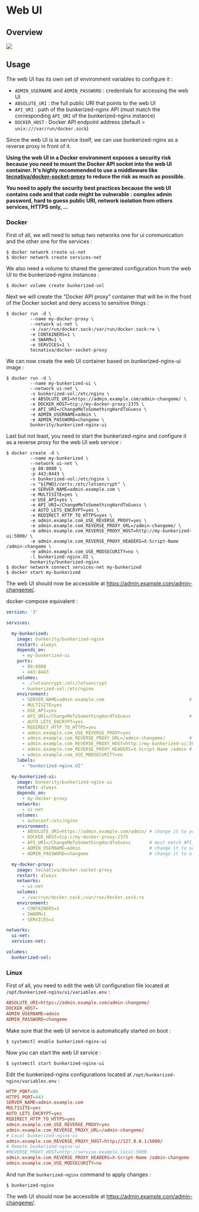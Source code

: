 # Web UI

## Overview

<img src="https://github.com/bunkerity/bunkerized-nginx/blob/dev/docs/img/web-ui.gif?raw=true" />

## Usage

The web UI has its own set of environment variables to configure it :
- `ADMIN_USERNAME` and `ADMIN_PASSWORD` : credentials for accessing the web UI
- `ABSOLUTE_URI` : the full public URI that points to the web UI
- `API_URI` : path of the bunkerized-nginx API (must match the corresponding `API_URI` of the bunkerized-nginx instance)
- `DOCKER_HOST` : Docker API endpoint address (default = `unix:///var/run/docker.sock`)

Since the web UI is ia service itself, we can use bunkerized-nginx as a reverse proxy in front of it.

**Using the web UI in a Docker environment exposes a security risk because you need to mount the Docker API socket into the web UI container. It's highly recommended to use a middleware like [tecnativa/docker-socket-proxy](https://github.com/Tecnativa/docker-socket-proxy) to reduce the risk as much as possible.**

**You need to apply the security best practices because the web UI contains code and that code might be vulnerable : complex admin password, hard to guess public URI, network isolation from others services, HTTPS only, ...**

### Docker

First of all, we will need to setup two networks one for ui communication and the other one for the services :
```shell
$ docker network create ui-net
$ docker network create services-net
```

We also need a volume to shared the generated configuration from the web UI to the bunkerized-nginx instances :
```shell
$ docker volume create bunkerized-vol
```

Next we will create the "Docker API proxy" container that will be in the front of the Docker socket and deny access to sensitive things :
```shell
$ docker run -d \
         --name my-docker-proxy \
         --network ui-net \
         -v /var/run/docker.sock:/var/run/docker.sock:ro \
         -e CONTAINERS=1 \
         -e SWARM=1 \
         -e SERVICES=1 \
         tecnativa/docker-socket-proxy
```

We can now create the web UI container based on bunkerized-nginx-ui image :
```shell
$ docker run -d \
         --name my-bunkerized-ui \
         --network ui-net \
         -v bunkerized-vol:/etc/nginx \
         -e ABSOLUTE_URI=https://admin.example.com/admin-changeme/ \
         -e DOCKER_HOST=tcp://my-docker-proxy:2375 \
         -e API_URI=/ChangeMeToSomethingHardToGuess \
         -e ADMIN_USERNAME=admin \
         -e ADMIN_PASSWORD=changeme \
         bunkerity/bunkerized-nginx-ui
```

Last but not least, you need to start the bunkerized-nginx and configure it as a reverse proxy for the web UI web service :
```shell
$ docker create -d \
         --name my-bunkerized \
         --network ui-net \
         -p 80:8080 \
         -p 443:8443 \
         -v bunkerized-vol:/etc/nginx \
         -v "${PWD}/certs:/etc/letsencrypt" \
         -e SERVER_NAME=admin.example.com \
         -e MULTISITE=yes \
         -e USE_API=yes \
         -e API_URI=/ChangeMeToSomethingHardToGuess \
         -e AUTO_LETS_ENCRYPT=yes \
         -e REDIRECT_HTTP_TO_HTTPS=yes \
         -e admin.example.com_USE_REVERSE_PROXY=yes \
         -e admin.example.com_REVERSE_PROXY_URL=/admin-changeme/ \
         -e admin.example.com_REVERSE_PROXY_HOST=http://my-bunkerized-ui:5000/ \
         -e admin.example.com_REVERSE_PROXY_HEADERS=X-Script-Name /admin-changeme \
         -e admin.example.com_USE_MODSECURITY=no \
         -l bunkerized-nginx.UI \
         bunkerity/bunkerized-nginx
$ docker network connect services-net my-bunkerized
$ docker start my-bunkerized
```

The web UI should now be accessible at https://admin.example.com/admin-changeme/.

docker-compose equivalent :
```yaml
version: '3'

services:

  my-bunkerized:
    image: bunkerity/bunkerized-nginx
    restart: always
    depends_on:
      - my-bunkerized-ui
    ports:
      - 80:8080
      - 443:8443
    volumes:
      - ./letsencrypt:/etc/letsencrypt
      - bunkerized-vol:/etc/nginx
    environment:
      - SERVER_NAME=admin.example.com                                # replace with your domain
      - MULTISITE=yes
      - USE_API=yes
      - API_URI=/ChangeMeToSomethingHardToGuess                      # change it to something hard to guess + must match API_URI from myui service
      - AUTO_LETS_ENCRYPT=yes
      - REDIRECT_HTTP_TO_HTTPS=yes
      - admin.example.com_USE_REVERSE_PROXY=yes
      - admin.example.com_REVERSE_PROXY_URL=/admin-changeme/         # change it to something hard to guess
      - admin.example.com_REVERSE_PROXY_HOST=http://my-bunkerized-ui:5000/
      - admin.example.com_REVERSE_PROXY_HEADERS=X-Script-Name /admin # must match REVERSE_PROXY_URL
      - admin.example.com_USE_MODSECURITY=no
    labels:
      - "bunkerized-nginx.UI"

  my-bunkerized-ui:
    image: bunkerity/bunkerized-nginx-ui
    restart: always
    depends_on:
      - my-docker-proxy
    networks:
      - ui-net
    volumes:
      - autoconf:/etc/nginx
    environment:
      - ABSOLUTE_URI=https://admin.example.com/admin/ # change it to your full URI
      - DOCKER_HOST=tcp://my-docker-proxy:2375
      - API_URI=/ChangeMeToSomethingHardToGuess       # must match API_URI from bunkerized-nginx
      - ADMIN_USERNAME=admin                          # change it to something hard to guess
      - ADMIN_PASSWORD=changeme                       # change it to a good password

  my-docker-proxy:
    image: tecnativa/docker-socket-proxy
    restart: always
    networks:
      - ui-net
    volumes:
      - /var/run/docker.sock:/var/run/docker.sock:ro
    environment:
      - CONTAINERS=1
      - SWARM=1
      - SERVICES=1

networks:
  ui-net:
  services-net:

volumes:
  bunkerized-vol:
```

### Linux

First of all, you need to edit the web UI configuration file located at `/opt/bunkerized-nginx/ui/variables.env` :
```conf
ABSOLUTE_URI=https://admin.example.com/admin-changeme/
DOCKER_HOST=
ADMIN_USERNAME=admin
ADMIN_PASSWORD=changeme
```

Make sure that the web UI service is automatically started on boot :
```shell
$ systemctl enable bunkerized-nginx-ui
```

Now you can start the web UI service :
```shell
$ systemctl start bunkerized-nginx-ui
```

Edit the bunkerized-nginx configurations located at `/opt/bunkerized-nginx/variables.env` :
```conf
HTTP_PORT=80
HTTPS_PORT=443
SERVER_NAME=admin.example.com
MULTISITE=yes
AUTO_LETS_ENCRYPT=yes
REDIRECT_HTTP_TO_HTTPS=yes
admin.example.com_USE_REVERSE_PROXY=yes
admin.example.com_REVERSE_PROXY_URL=/admin-changeme/
# Local bunkerized-nginx-ui
admin.example.com_REVERSE_PROXY_HOST=http://127.0.0.1:5000/
# Remote bunkerized-nginx-ui
#REVERSE_PROXY_HOST=http://service.example.local:5000
admin.example.com_REVERSE_PROXY_HEADERS=X-Script-Name /admin-changeme
admin.example.com_USE_MODSECURITY=no
```

And run the `bunkerized-nginx` command to apply changes :
```shell
$ bunkerized-nginx
```

The web UI should now be accessible at https://admin.example.com/admin-changeme/.
